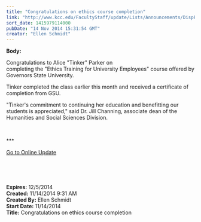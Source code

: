 ```yaml
---
title: "Congratulations on ethics course completion"
link: "http://www.kcc.edu/FacultyStaff/update/Lists/Announcements/DispForm.aspx?ID=1731"
sort_date: 1415979114000
pubDate: "14 Nov 2014 15:31:54 GMT"
creator: "Ellen Schmidt"
---
```


<div><b>Body:</b> <div class="ExternalClassC744CA8ECD434938831C95236C8E1DCB"><p>​Congratulations to Alice &quot;Tinker&quot; Parker on completing the &quot;Ethics Training for University Employees&quot; course offered by Governors State University.</p>
<p>Tinker completed the class earlier this month and received a certificate of completion from GSU.</p>
<p>&quot;Tinker's commitment to continuing her education and benefitting our students is appreciated,&quot; said Dr. Jill Channing, associate dean of the Humanities and Social Sciences Division.</p>
<p> </p>
<p>***</p>
<p><a href="/update">Go to Online Update</a></p>
<p> </p>
<p> </p></div></div>
<div><b>Expires:</b> 12/5/2014</div>
<div><b>Created:</b> 11/14/2014 9:31 AM</div>
<div><b>Created By:</b> Ellen Schmidt</div>
<div><b>Start Date:</b> 11/14/2014</div>
<div><b>Title:</b> Congratulations on ethics course completion</div>
